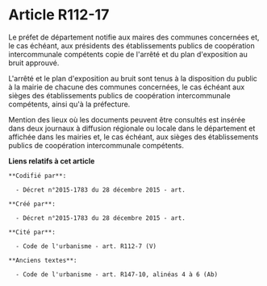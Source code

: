 # Article R112-17

Le préfet de département notifie aux maires des communes concernées et, le cas échéant, aux présidents des établissements
publics de coopération intercommunale compétents copie de l'arrêté et du plan d'exposition au bruit approuvé.

L'arrêté et le plan d'exposition au bruit sont tenus à la disposition du public à la mairie de chacune des communes
concernées, le cas échéant aux sièges des établissements publics de coopération intercommunale compétents, ainsi qu'à la
préfecture.

Mention des lieux où les documents peuvent être consultés est insérée dans deux journaux à diffusion régionale ou locale dans
le département et affichée dans les mairies et, le cas échéant, aux sièges des établissements publics de coopération
intercommunale compétents.

**Liens relatifs à cet article**

	**Codifié par**:

	  - Décret n°2015-1783 du 28 décembre 2015 - art.

	**Créé par**:

	  - Décret n°2015-1783 du 28 décembre 2015 - art.

	**Cité par**:

	  - Code de l'urbanisme - art. R112-7 (V)

	**Anciens textes**:

	  - Code de l'urbanisme - art. R147-10, alinéas 4 à 6 (Ab)
